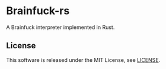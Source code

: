 # Brainfuck-rs

A Brainfuck interpreter implemented in Rust.

## License

This software is released under the MIT License, see [LICENSE](./LICENSE).